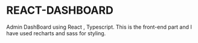 # REACT-DASHBOARD
Admin DashBoard using React , Typescript.
This is the front-end part and I have used recharts and sass for styling.
